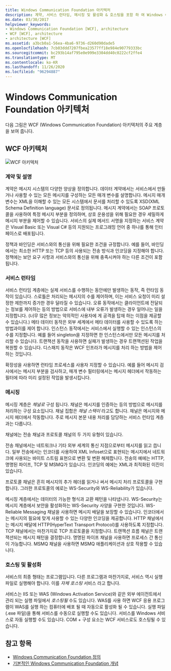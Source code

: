 ```yaml
---
title: Windows Communication Foundation 아키텍처
description: 계약, 서비스 런타임, 메시징 및 활성화 & 호스팅을 포함 하 여 Windows Communication Foundation 아키텍처의 주요 계층에 대해 알아봅니다.
ms.date: 03/30/2017
helpviewer_keywords:
- Windows Communication Foundation [WCF], architecture
- WCF [WCF], architecture
- architecture [WCF]
ms.assetid: a3bcb0a1-56ea-4ba6-9736-d260d90dade5
ms.openlocfilehash: 7cb03ddd7207fbea23577ff18e984e90779333bc
ms.sourcegitcommit: bc293b14af795e0e999e3304dd40c0222cf2ffe4
ms.translationtype: MT
ms.contentlocale: ko-KR
ms.lasthandoff: 11/26/2020
ms.locfileid: "96294887"
---
```

# <a name="windows-communication-foundation-architecture"></a>Windows Communication Foundation 아키텍처

다음 그림은 WCF (Windows Communication Foundation) 아키텍처의 주요 계층을 보여 줍니다.  
  
## <a name="wcf-architecture"></a>WCF 아키텍처  

 ![WCF 아키텍처](./media/wcf-architecture.gif "WCF_Architecture")  
  
### <a name="contracts-and-descriptions"></a>계약 및 설명  

 계약은 메시지 시스템의 다양한 양상을 정의합니다. 데이터 계약에서는 서비스에서 만들거나 사용할 수 있는 모든 메시지를 구성하는 모든 매개 변수를 설명합니다. 메시지 매개 변수는 XML을 이해할 수 있는 모든 시스템에서 문서를 처리할 수 있도록 XSD(XML Schema Definition language) 문서로 정의됩니다. 메시지 계약에서는 SOAP 프로토콜을 사용하여 특정 메시지 부분을 정의하며, 상호 운용성을 위해 필요한 경우 세밀하게 메시지 부분을 제어할 수 있습니다. 서비스의 실제 메서드 서명을 지정하는 서비스 계약은 Visual Basic 또는 Visual C# 등의 지원되는 프로그래밍 언어 중 하나를 통해 인터페이스로 배포됩니다.  
  
 정책과 바인딩은 서비스와의 통신을 위해 필요한 조건을 규정합니다.  예를 들어, 바인딩에서는 최소한 HTTP 또는 TCP 등의 사용되는 전송 방식과 인코딩을 지정해야 합니다. 정책에는 보안 요구 사항과 서비스와의 통신을 위해 충족시켜야 하는 다른 조건이 포함됩니다.  
  
### <a name="service-runtime"></a>서비스 런타임  

 서비스 런타임 계층에는 실제 서비스를 수행하는 동안에만 발생하는 동작, 즉 런타임 동작이 있습니다. 스로틀은 처리되는 메시지의 수를 제어하며, 이는 서비스 요청이 미리 설정한 제한까지 증가한 경우 달라질 수 있습니다. 오류 동작에서는 클라이언트에 전달되는 정보를 제어하는 등의 방법으로 서비스에 내부 오류가 발생하는 경우 일어나는 일을 지정합니다. (너무 많은 정보는 악의적인 사용자에 게 공격을 탑재 하는 이점을 제공할 수 있습니다.) 메타 데이터 동작은 외부 세계에서 메타 데이터를 사용할 수 있도록 하는 방법과이를 제어 합니다. 인스턴스 동작에서는 서비스에서 실행할 수 있는 인스턴스의 수를 지정합니다. 예를 들어 singleton을 지정하면 한 인스턴스에서만 모든 메시지를 처리할 수 있습니다. 트랜잭션 동작을 사용하면 실패가 발생하는 경우 트랜잭션된 작업을 복원할 수 있습니다. 디스패치 동작은 WCF 인프라가 메시지를 처리 하는 방법을 제어 하는 것입니다.  
  
 확장성을 사용하면 런타임 프로세스를 사용자 지정할 수 있습니다. 예를 들어 메시지 검사에서는 메시지 부분을 검사하고, 매개 변수 필터링에서는 메시지 헤더에서 작동하는 필터에 따라 미리 설정된 작업을 발생시킵니다.  
  
### <a name="messaging"></a>메시징  

 메시징 계층은 *채널로* 구성 됩니다. 채널은 메시지를 인증하는 등의 방법으로 메시지를 처리하는 구성 요소입니다. 채널 집합은 *채널 스택이* 라고도 합니다. 채널은 메시지와 메시지 헤더에서 작동합니다. 주로 메시지 본문 내용 처리를 담당하는 서비스 런타임 계층과는 다릅니다.  
  
 채널에는 전송 채널과 프로토콜 채널의 두 가지 유형이 있습니다.  
  
 전송 채널에서는 네트워크나 기타 외부 세계의 통신 지점으로부터 메시지를 읽고 씁니다. 일부 전송에서는 인코더를 사용하여 XML Infoset으로 표현되는 메시지에서 네트워크에 사용되는 바이트 스트림 표현으로 변환 및 변환 해제합니다. 전송의 예에는 HTTP, 명명된 파이프, TCP 및 MSMQ가 있습니다. 인코딩의 예에는 XML과 최적화된 이진이 있습니다.  
  
 프로토콜 채널은 흔히 메시지의 추가 헤더를 읽거나 써서 메시지 처리 프로토콜을 구현합니다. 그러한 프로토콜의 예로는 WS-Security와 WS-Reliability가 있습니다.  
  
 메시징 계층에서는 데이터의 가능한 형식과 교환 패턴을 나타냅니다. WS-Security는 메시지 계층에서 보안을 활성화하는 WS-Security 사양을 구현한 것입니다. WS-Reliable Messaging 채널을 사용하면 메시지 배달을 보장할 수 있습니다. 인코더에서는 메시지의 필요에 맞게 사용할 수 있는 다양한 인코딩을 제공합니다. HTTP 채널에서는 메시지 배달에 HTTP(HyperText Transport Protocol)를 사용하도록 지정합니다. TCP 채널에서는 마찬가지로 TCP 프로토콜을 지정합니다. 트랜잭션 흐름 채널은 트랜잭션되는 메시지 패턴을 결정합니다. 명명된 파이프 채널을 사용하면 프로세스 간 통신이 가능합니다. MSMQ 채널을 사용하면 MSMQ 애플리케이션과 상호 작용할 수 있습니다.  
  
### <a name="hosting-and-activation"></a>호스팅 및 활성화  

 서비스의 최종 형태는 프로그램입니다. 다른 프로그램과 마찬가지로, 서비스 역시 실행 파일로 실행해야 합니다. 이를 *자체 호스팅* 서비스 라고 합니다.  
  
 서비스는 IIS 또는 WAS (Windows Activation Service)와 같은 외부 에이전트에서 관리 되는 실행 파일에서 *호스팅될* 수도 있습니다. WAS를 사용 하면 WCF 응용 프로그램이 WAS를 실행 하는 컴퓨터에 배포 될 때 자동으로 활성화 될 수 있습니다. 실행 파일(.exe 파일)을 통해 서비스를 수동으로 실행할 수도 있습니다. 서비스를 Windows 서비스로 자동 실행할 수도 있습니다. COM + 구성 요소는 WCF 서비스로도 호스팅될 수 있습니다.  
  
## <a name="see-also"></a>참고 항목

- [Windows Communication Foundation 정의](whats-wcf.md)
- [기본적인 Windows Communication Foundation 개념](fundamental-concepts.md)
